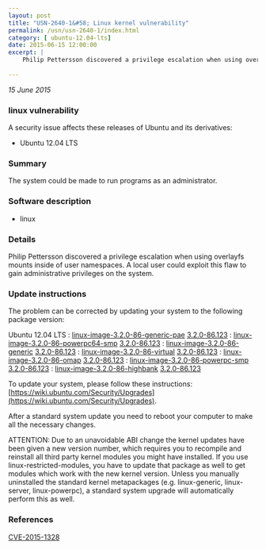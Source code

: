 ```yaml
---
layout: post
title: "USN-2640-1&#58; Linux kernel vulnerability"
permalink: /usn/usn-2640-1/index.html
category: [ ubuntu-12.04-lts]
date: 2015-06-15 12:00:00
excerpt: |
    Philip Pettersson discovered a privilege escalation when using overlayfs mounts inside of user namespaces. A local user could exploit this flaw to gain administrative privileges on the system. 
    
--- 
```

 
 

*15 June 2015*

### linux vulnerability

A security issue affects these releases of Ubuntu and its derivatives:

* Ubuntu 12.04 LTS

### Summary

The system could be made to run programs as an administrator. 

### Software description

* linux 

### Details

Philip Pettersson discovered a privilege escalation when using overlayfs mounts inside of user namespaces. A local user could exploit this flaw to gain administrative privileges on the system. 

### Update instructions

The problem can be corrected by updating your system to the following package version:

Ubuntu 12.04 LTS
 : [linux-image-3.2.0-86-generic-pae](https://launchpad.net/ubuntu/+source/linux) <span> [3.2.0-86.123](https://launchpad.net/ubuntu/+source/linux/3.2.0-86.123) </span> 
 : [linux-image-3.2.0-86-powerpc64-smp](https://launchpad.net/ubuntu/+source/linux) <span> [3.2.0-86.123](https://launchpad.net/ubuntu/+source/linux/3.2.0-86.123) </span> 
 : [linux-image-3.2.0-86-generic](https://launchpad.net/ubuntu/+source/linux) <span> [3.2.0-86.123](https://launchpad.net/ubuntu/+source/linux/3.2.0-86.123) </span> 
 : [linux-image-3.2.0-86-virtual](https://launchpad.net/ubuntu/+source/linux) <span> [3.2.0-86.123](https://launchpad.net/ubuntu/+source/linux/3.2.0-86.123) </span> 
 : [linux-image-3.2.0-86-omap](https://launchpad.net/ubuntu/+source/linux) <span> [3.2.0-86.123](https://launchpad.net/ubuntu/+source/linux/3.2.0-86.123) </span> 
 : [linux-image-3.2.0-86-powerpc-smp](https://launchpad.net/ubuntu/+source/linux) <span> [3.2.0-86.123](https://launchpad.net/ubuntu/+source/linux/3.2.0-86.123) </span> 
 : [linux-image-3.2.0-86-highbank](https://launchpad.net/ubuntu/+source/linux) <span> [3.2.0-86.123](https://launchpad.net/ubuntu/+source/linux/3.2.0-86.123) </span> 

To update your system, please follow these instructions: [https://wiki.ubuntu.com/Security/Upgrades](https://wiki.ubuntu.com/Security/Upgrades).

After a standard system update you need to reboot your computer to make all the necessary changes.

ATTENTION: Due to an unavoidable ABI change the kernel updates have been given a new version number, which requires you to recompile and reinstall all third party kernel modules you might have installed. If you use linux-restricted-modules, you have to update that package as well to get modules which work with the new kernel version. Unless you manually uninstalled the standard kernel metapackages (e.g. linux-generic, linux-server, linux-powerpc), a standard system upgrade will automatically perform this as well. 

### References

 
 [CVE-2015-1328](http://people.ubuntu.com/~ubuntu-security/cve/CVE-2015-1328)
 

